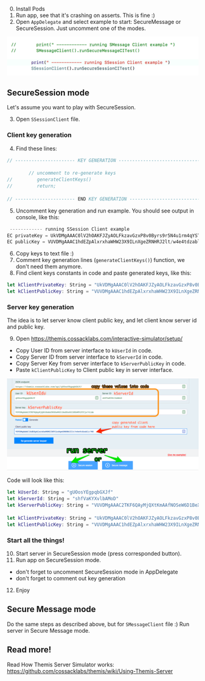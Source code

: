0. Install Pods
1. Run app, see that it's crashing on asserts. This is fine :)
2. Open `AppDelegate` and select example to start: SecureMessage or SecureSession. Just uncomment one of the modes. 


![appdelegate](pics/appdelegate.png)


## SecureSession mode

Let's assume you want to play with SecureSession.

3. Open `SSessionClient` file.

### Client key generation

4. Find these lines:

```swift
// ---------------------- KEY GENERATION ---------------------------------------

        // uncomment to re-generate keys
//         generateClientKeys()
//         return;
        
// ---------------------- END KEY GENERATION -----------------------------------
```
5. Uncomment key generation and run example. You should see output in console, like this:

```swift
 ------------ running SSession Client example 
EC privateKey = UkVDMgAAAC0lV2hOAKFJZyAOLFkzavGzxP8v0Byrs9r5N4u1rm4qYSTLqf+2
EC publicKey = VUVDMgAAAC1hdEZpAlxrxhaWHW23X9ILnXgeZRNHRJ2lt/w4e4tdzablr/WS
```

6. Copy keys to text file :)
7. Comment key generation lines (`generateClientKeys()`) function, we don't need them anymore.
8. Find client keys constants in code and paste generated keys, like this:

```swift 
let kClientPrivateKey: String = "UkVDMgAAAC0lV2hOAKFJZyAOLFkzavGzxP8v0Byrs9r5N4u1rm4qYSTLqf+2"
let kClientPublicKey: String = "VUVDMgAAAC1hdEZpAlxrxhaWHW23X9ILnXgeZRNHRJ2lt/w4e4tdzablr/WS"
```
    
### Server key generation

The idea is to let server know client public key, and let client know server id and public key.

 
9. Open https://themis.cossacklabs.com/interactive-simulator/setup/

- Copy User ID from server interface to `kUserId` in code.
- Copy Server ID from server interface to `kServerId` in code.
- Copy Server Key from server interface to `kServerPublicKey` in code.
- Paste `kClientPublicKey` to Client public key in server interface.


![sever dashboard](pics/server-dashboard.png)

Code will look like this:

```swift
let kUserId: String = "gUOosYEgpqbGXJf"
let kServerId: String = "shfVaKYXvlbAMoD"
let kServerPublicKey: String = "VUVDMgAAAC2TKF6QAyMjQXtKmAAfNOSeW6D1BeXKx6XIX8bWFG3Tfjo74ldm"
    
let kClientPrivateKey: String = "UkVDMgAAAC0lV2hOAKFJZyAOLFkzavGzxP8v0Byrs9r5N4u1rm4qYSTLqf+2"
let kClientPublicKey: String = "VUVDMgAAAC1hdEZpAlxrxhaWHW23X9ILnXgeZRNHRJ2lt/w4e4tdzablr/WS"
```

### Start all the things!

10. Start server in SecureSession mode (press corresponded button).
11. Run app on SecureSession mode.
   - don't forget to uncomment SecureSession mode in AppDelegate
   - don't forget to comment out key generation
   
12. Enjoy


## Secure Message mode

Do the same steps as described above, but for `SMessageClient` file :) Run server in Secure Message mode.


## Read more!

Read How Themis Server Simulator works:
https://github.com/cossacklabs/themis/wiki/Using-Themis-Server
